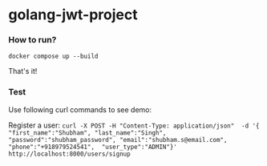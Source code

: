 # golang-jwt-project

<h3>How to run?</h3>

``docker compose up --build``

That's it!

<h3>Test</h3>
Use following curl commands to see demo:

Register a user:
``curl -X POST -H "Content-Type: application/json"  -d '{
            "first_name":"Shubham",
            "last_name":"Singh",
            "password":"shubham_password",
            "email":"shubham.s@email.com", 
            "phone":"+918979524541", 
            "user_type":"ADMIN"}' 
http://localhost:8000/users/signup``

